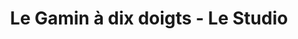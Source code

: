 ---
title: "Le Gamin à dix doigts - Le Studio"
url: /paris/le-gamin-a-dix-doigts-le-studio/
shop: Tattoo
---